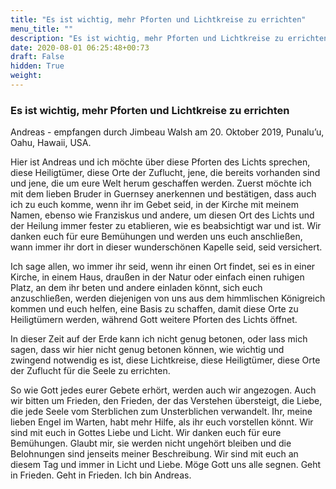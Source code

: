 ```yaml
---
title: "Es ist wichtig, mehr Pforten und Lichtkreise zu errichten"
menu_title: ""
description: "Es ist wichtig, mehr Pforten und Lichtkreise zu errichten"
date: 2020-08-01 06:25:48+00:73
draft: False
hidden: True
weight:
---
```

### Es ist wichtig, mehr Pforten und Lichtkreise zu errichten

Andreas - empfangen durch Jimbeau Walsh am 20. Oktober 2019, Punalu’u, Oahu, Hawaii, USA.

Hier ist Andreas und ich möchte über diese Pforten des Lichts sprechen, diese Heiligtümer, diese Orte der Zuflucht, jene, die bereits vorhanden sind und jene, die um eure Welt herum geschaffen werden. Zuerst möchte ich mit dem lieben Bruder in Guernsey anerkennen und bestätigen, dass auch ich zu euch komme, wenn ihr im Gebet seid, in der Kirche mit meinem Namen, ebenso wie Franziskus und andere, um diesen Ort des Lichts und der Heilung immer fester zu etablieren, wie es beabsichtigt war und ist. Wir danken euch für eure Bemühungen und werden uns euch anschließen, wann immer ihr dort in dieser wunderschönen Kapelle seid, seid versichert.

Ich sage allen, wo immer ihr seid, wenn ihr einen Ort findet, sei es in einer Kirche, in einem Haus, draußen in der Natur oder einfach einen ruhigen Platz, an dem ihr beten und andere einladen könnt, sich euch anzuschließen, werden diejenigen von uns aus dem himmlischen Königreich kommen und euch helfen, eine Basis zu schaffen, damit diese Orte zu Heiligtümern werden, während Gott weitere Pforten des Lichts öffnet.

In dieser Zeit auf der Erde kann ich nicht genug betonen, oder lass mich sagen, dass wir hier nicht genug betonen können, wie wichtig und zwingend notwendig es ist, diese Lichtkreise, diese Heiligtümer, diese Orte der Zuflucht für die Seele zu errichten.

So wie Gott jedes eurer Gebete erhört, werden auch wir angezogen. Auch wir bitten um Frieden, den Frieden, der das Verstehen übersteigt, die Liebe, die jede Seele vom Sterblichen zum Unsterblichen verwandelt. Ihr, meine lieben Engel im Warten, habt mehr Hilfe, als ihr euch vorstellen könnt. Wir sind mit euch in Gottes Liebe und Licht. Wir danken euch für eure Bemühungen. Glaubt mir, sie werden nicht ungehört bleiben und die Belohnungen sind jenseits meiner Beschreibung. Wir sind mit euch an diesem Tag und immer in Licht und Liebe. Möge Gott uns alle segnen. Geht in Frieden. Geht in Frieden. Ich bin Andreas.
